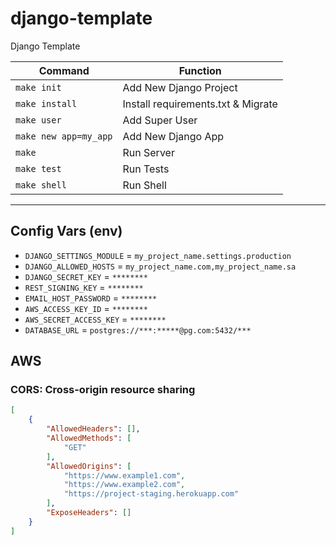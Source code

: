 # django-template
Django Template


| Command               | Function                           |
| --------------------- | ---------------------------------- |
| `make init`           | Add New Django Project             |
| `make install`        | Install requirements.txt & Migrate |
| `make user`           | Add Super User                     |
| `make new app=my_app` | Add New Django App                 |
| `make`                | Run Server                         |
| `make test`           | Run Tests                          |
| `make shell`          | Run Shell                          |


---


## Config Vars (env)
- `DJANGO_SETTINGS_MODULE` = `my_project_name.settings.production`
- `DJANGO_ALLOWED_HOSTS` = `my_project_name.com,my_project_name.sa`
- `DJANGO_SECRET_KEY` = `********`
- `REST_SIGNING_KEY` = `********`
- `EMAIL_HOST_PASSWORD` = `********`
- `AWS_ACCESS_KEY_ID` = `********`
- `AWS_SECRET_ACCESS_KEY` = `********`
- `DATABASE_URL` = `postgres://***:*****@pg.com:5432/***`


## AWS
### CORS: Cross-origin resource sharing
```json
[
    {
        "AllowedHeaders": [],
        "AllowedMethods": [
            "GET"
        ],
        "AllowedOrigins": [
            "https://www.example1.com",
            "https://www.example2.com",
            "https://project-staging.herokuapp.com"
        ],
        "ExposeHeaders": []
    }
]
```
